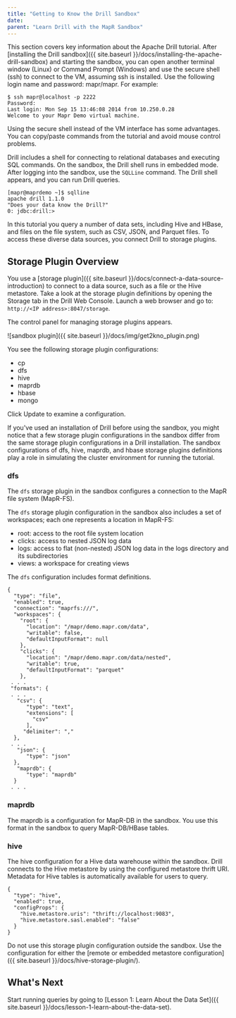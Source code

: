 ```yaml
---
title: "Getting to Know the Drill Sandbox"
date: 
parent: "Learn Drill with the MapR Sandbox"
---
```

This section covers key information about the Apache Drill tutorial. After [installing the Drill sandbox]({{ site.baseurl }}/docs/installing-the-apache-drill-sandbox) and starting the sandbox, you can open another terminal window (Linux) or Command Prompt (Windows) and use the secure shell (ssh) to connect to the VM, assuming ssh is installed. Use the following login name and password: mapr/mapr. For
example:

    $ ssh mapr@localhost -p 2222
    Password:
    Last login: Mon Sep 15 13:46:08 2014 from 10.250.0.28
    Welcome to your Mapr Demo virtual machine.

Using the secure shell instead of the VM interface has some advantages. You can copy/paste commands from the tutorial and avoid mouse control problems.

Drill includes a shell for connecting to relational databases and executing SQL commands. On the sandbox, the Drill shell runs in embedded mode. After logging into the sandbox,  use the `SQLLine` command. The Drill shell appears, and you can run Drill queries.  

    [mapr@maprdemo ~]$ sqlline
    apache drill 1.1.0 
    "Does your data know the Drill?"
    0: jdbc:drill:>

In this tutorial you query a number of data sets, including Hive and HBase, and files on the file system, such as CSV, JSON, and Parquet files. To access these diverse data sources, you connect Drill to storage plugins. 

## Storage Plugin Overview
You use a [storage plugin]({{ site.baseurl }}/docs/connect-a-data-source-introduction) to connect to a data source, such as a file or the Hive metastore. Take a look at the storage plugin definitions by opening the Storage tab in the Drill Web Console. Launch a web browser and go to: `http://<IP address>:8047/storage`. 

The control panel for managing storage plugins appears.

![sandbox plugin]({{ site.baseurl }}/docs/img/get2kno_plugin.png)

You see the following storage plugin configurations:

* cp
* dfs
* hive
* maprdb
* hbase
* mongo

Click Update to examine a configuration. 

If you've used an installation of Drill before using the sandbox, you might notice that a few storage plugin configurations in the sandbox differ from the same storage plugin configurations in a Drill installation. The sandbox configurations of dfs, hive, maprdb, and hbase storage plugins definitions play a role in simulating the cluster environment for running the tutorial. 

### dfs

The `dfs` storage plugin in the sandbox configures a connection to the MapR file system (MapR-FS). 

The `dfs` storage plugin configuration in the sandbox also includes a set of workspaces; each one represents a
location in MapR-FS:

  * root: access to the root file system location
  * clicks: access to nested JSON log data
  * logs: access to flat (non-nested) JSON log data in the logs directory and its subdirectories
  * views: a workspace for creating views

The `dfs` configuration includes format definitions.

    {
      "type": "file",
      "enabled": true,
      "connection": "maprfs:///",
      "workspaces": {
        "root": {
          "location": "/mapr/demo.mapr.com/data",
          "writable": false,
          "defaultInputFormat": null
        },
        "clicks": {
          "location": "/mapr/demo.mapr.com/data/nested",
          "writable": true,
          "defaultInputFormat": "parquet"
        },
     . . .
     "formats": {
     . . .
       "csv": {
          "type": "text",
          "extensions": [
            "csv"
          ],
         "delimiter": ","
      },
     . . .
       "json": {
          "type": "json"
      },
       "maprdb": {
          "type": "maprdb"
      }
     . . .

### maprdb

The maprdb is a configuration for MapR-DB in the sandbox. You use this format in the sandbox to query MapR-DB/HBase tables. 

### hive

The hive configuration for a Hive data warehouse within the sandbox.
Drill connects to the Hive metastore by using the configured metastore thrift
URI. Metadata for Hive tables is automatically available for users to query.

    {
      "type": "hive",
      "enabled": true,
      "configProps": {
        "hive.metastore.uris": "thrift://localhost:9083",
        "hive.metastore.sasl.enabled": "false"
      }
    }

Do not use this storage plugin configuration outside the sandbox. Use the configuration for either the [remote or embedded metastore configuration]({{ site.baseurl }}/docs/hive-storage-plugin/).

## What's Next

Start running queries by going to [Lesson 1: Learn About the Data
Set]({{ site.baseurl }}/docs/lesson-1-learn-about-the-data-set).

